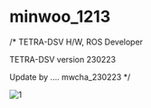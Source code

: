# minwoo_1213

/*   TETRA-DSV H/W, ROS Developer

TETRA-DSV version 230223

Update by .... mwcha_230223 */

![1](https://user-images.githubusercontent.com/103166594/220823974-8fde85da-4c52-4bb3-9638-9e6d5bca1c39.png)
